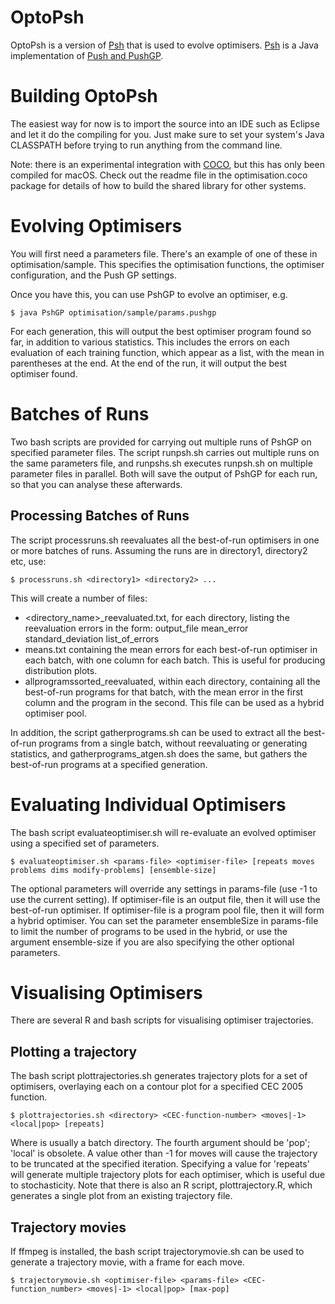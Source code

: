 OptoPsh
=======

OptoPsh is a version of [Psh](http://spiderland.org/Psh/) that is used to evolve optimisers. [Psh](http://spiderland.org/Psh/) is a Java implementation of [Push and PushGP](http://hampshire.edu/lspector/push.html).


Building OptoPsh
================
The easiest way for now is to import the source into an IDE such as Eclipse and let it do the compiling for you. Just make sure to set your system's Java CLASSPATH before trying to run anything from the command line.

Note: there is an experimental integration with [COCO](https://coco.gforge.inria.fr), but this has only been compiled for macOS. Check out the readme file in the optimisation.coco package for details of how to build the shared library for other systems.

Evolving Optimisers
===================
You will first need a parameters file. There's an example of one of these in optimisation/sample. This specifies the optimisation functions, the optimiser configuration, and the Push GP settings.

Once you have this, you can use PshGP to evolve an optimiser, e.g.

    $ java PshGP optimisation/sample/params.pushgp

For each generation, this will output the best optimiser program found so far, in addition to various statistics. This includes the errors on each evaluation of each training function, which appear as a list, with the mean in parentheses at the end. At the end of the run, it will output the best optimiser found.

Batches of Runs
===============
Two bash scripts are provided for carrying out multiple runs of PshGP on specified parameter files. The script runpsh.sh carries out multiple runs on the same parameters file, and runpshs.sh executes runpsh.sh on multiple parameter files in parallel. Both will save the output of PshGP for each run, so that you can analyse these afterwards.

Processing Batches of Runs
--------------------------
The script processruns.sh reevaluates all the best-of-run optimisers in one or more batches of runs. Assuming the runs are in directory1, directory2 etc, use:

    $ processruns.sh <directory1> <directory2> ...

This will create a number of files:
- <directory_name>_reevaluated.txt, for each directory, listing the reevaluation errors in the form: output_file mean_error standard_deviation list_of_errors
- means.txt containing the mean errors for each best-of-run optimiser in each batch, with one column for each batch. This is useful for producing distribution plots.
- allprogramssorted_reevaluated, within each directory, containing all the best-of-run programs for that batch, with the mean error in the first column and the program in the second. This file can be used as a hybrid optimiser pool.

In addition, the script gatherprograms.sh can be used to extract all the best-of-run programs from a single batch, without reevaluating or generating statistics, and gatherprograms_atgen.sh does the same, but gathers the best-of-run programs at a specified generation.

Evaluating Individual Optimisers
================================

The bash script evaluateoptimiser.sh will re-evaluate an evolved optimiser using a specified set of parameters.

    $ evaluateoptimiser.sh <params-file> <optimiser-file> [repeats moves problems dims modify-problems] [ensemble-size]

The optional parameters will override any settings in params-file (use -1 to use the current setting). If optimiser-file is an output file, then it will use the best-of-run optimiser. If optimiser-file is a program pool file, then it will form a hybrid optimiser. You can set the parameter ensembleSize in params-file to limit the number of programs to be used in the hybrid, or use the argument ensemble-size if you are also specifying the other optional parameters.

Visualising Optimisers
======================

There are several R and bash scripts for visualising optimiser trajectories.

Plotting a trajectory
---------------------

The bash script plottrajectories.sh generates trajectory plots for a set of optimisers, overlaying each on a contour plot for a specified CEC 2005 function.

    $ plottrajectories.sh <directory> <CEC-function-number> <moves|-1> <local|pop> [repeats]

Where <directory> is usually a batch directory. The fourth argument should be 'pop'; 'local' is obsolete. A value other than -1 for moves will cause the trajectory to be truncated at the specified iteration. Specifying a value for 'repeats' will generate multiple trajectory plots for each optimiser, which is useful due to stochasticity. Note that there is also an R script, plottrajectory.R, which generates a single plot from an existing trajectory file.

Trajectory movies
-----------------

If ffmpeg is installed, the bash script trajectorymovie.sh can be used to generate a trajectory movie, with a frame for each move.

    $ trajectorymovie.sh <optimiser-file> <params-file> <CEC-function_number> <moves|-1> <local|pop> [max-pop]
